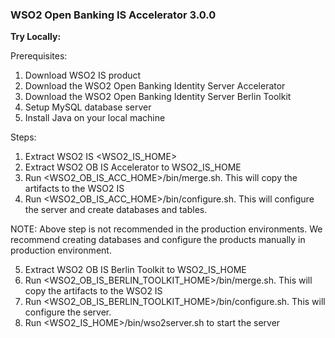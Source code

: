 ### **WSO2 Open Banking IS Accelerator 3.0.0**

**Try Locally:**

Prerequisites:
1. Download WSO2 IS product 
2. Download the WSO2 Open Banking Identity Server Accelerator
3. Download the WSO2 Open Banking Identity Server Berlin Toolkit
4. Setup MySQL database server
5. Install Java on your local machine

Steps:
1. Extract WSO2 IS <WSO2_IS_HOME>
2. Extract WSO2 OB IS Accelerator to WSO2_IS_HOME 
3. Run <WSO2_OB_IS_ACC_HOME>/bin/merge.sh. This will copy the artifacts to the WSO2 IS
4. Run <WSO2_OB_IS_ACC_HOME>/bin/configure.sh. This will configure the server and create databases and  tables.

NOTE: Above step is not recommended in the production environments. We recommend creating databases and configure the products manually in production environment.

5. Extract WSO2 OB IS Berlin Toolkit to WSO2_IS_HOME
6. Run <WSO2_OB_IS_BERLIN_TOOLKIT_HOME>/bin/merge.sh. This will copy the artifacts to the WSO2 IS
7. Run <WSO2_OB_IS_BERLIN_TOOLKIT_HOME>/bin/configure.sh. This will configure the server.
8. Run <WSO2_IS_HOME>/bin/wso2server.sh to start the server


